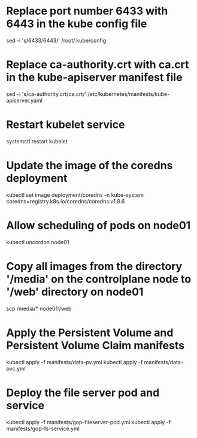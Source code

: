 # Replace port number 6433 with 6443 in the kube config file
sed -i 's/6433/6443/' /root/.kube/config

# Replace ca-authority.crt with ca.crt in the kube-apiserver manifest file
sed -i 's/ca-authority.crt/ca.crt/' /etc/kubernetes/manifests/kube-apiserver.yaml

# Restart kubelet service
systemctl restart kubelet

# Update the image of the coredns deployment
kubectl set image deployment/coredns -n kube-system \
    coredns=registry.k8s.io/coredns/coredns:v1.8.6

# Allow scheduling of pods on node01
kubectl uncordon node01

# Copy all images from the directory '/media' on the controlplane node to '/web' directory on node01
scp /media/* node01:/web

# Apply the Persistent Volume and Persistent Volume Claim manifests
kubectl apply -f manifests/data-pv.yml
kubectl apply -f manifests/data-pvc.yml

# Deploy the file server pod and service
kubectl apply -f manifests/gop-fileserver-pod.yml
kubectl apply -f manifests/gop-fs-service.yml